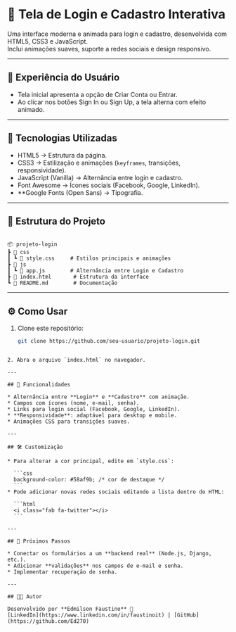 # 🔐 Tela de Login e Cadastro Interativa

Uma interface moderna e animada para login e cadastro, desenvolvida com HTML5, CSS3 e JavaScript.  
Inclui animações suaves, suporte a redes sociais e design responsivo.

---

## 📸 Experiência do Usuário

- Tela inicial apresenta a opção de Criar Conta ou Entrar.  
- Ao clicar nos botões Sign In ou Sign Up, a tela alterna com efeito animado.  

---

## 🚀 Tecnologias Utilizadas
- HTML5 → Estrutura da página.  
- CSS3 → Estilização e animações (`keyframes`, transições, responsividade).  
- JavaScript (Vanilla) → Alternância entre login e cadastro.  
- Font Awesome → Ícones sociais (Facebook, Google, LinkedIn).  
- **Google Fonts (Open Sans) → Tipografia.  

---

## 📂 Estrutura do Projeto
```

📦 projeto-login
┣ 📂 css
┃ ┗ 📜 style.css     # Estilos principais e animações
┣ 📂 js
┃ ┗ 📜 app.js        # Alternância entre Login e Cadastro
┣ 📜 index.html       # Estrutura da interface
┗ 📜 README.md        # Documentação

````

---

## ⚙️ Como Usar
1. Clone este repositório:
   ```bash
   git clone https://github.com/seu-usuario/projeto-login.git
````

2. Abra o arquivo `index.html` no navegador.

---

## 🎨 Funcionalidades

* Alternância entre **Login** e **Cadastro** com animação.
* Campos com ícones (nome, e-mail, senha).
* Links para login social (Facebook, Google, LinkedIn).
* **Responsividade**: adaptável para desktop e mobile.
* Animações CSS para transições suaves.

---

## 🛠️ Customização

* Para alterar a cor principal, edite em `style.css`:

  ```css
  background-color: #58af9b; /* cor de destaque */
  ```
* Pode adicionar novas redes sociais editando a lista dentro do HTML:

  ```html
  <i class="fab fa-twitter"></i>
  ```

---

## 📌 Próximos Passos

* Conectar os formulários a um **backend real** (Node.js, Django, etc.).
* Adicionar **validações** nos campos de e-mail e senha.
* Implementar recuperação de senha.

---

## 👨‍💻 Autor

Desenvolvido por **Edmilson Faustino** 🚀
[LinkedIn](https://www.linkedin.com/in/faustinoit) | [GitHub](https://github.com/Ed270)

